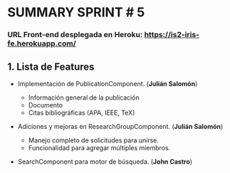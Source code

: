 # SUMMARY SPRINT # 5

### URL Front-end desplegada en Heroku: https://is2-iris-fe.herokuapp.com/

## 1. Lista de Features

* Implementación de PublicationComponent. (**Julián Salomón**)

    * Información general de la publicación  
    * Documento
    * Citas bibliográficas (APA, IEEE, TeX)

* Adiciones y mejoras en ResearchGroupComponent. (**Julián Salomón**)

    * Manejo completo de solicitudes para unirse.
    * Funcionalidad para agregar múltiples miembros.

* SearchComponent para motor de búsqueda. (**John Castro**)

  ​
